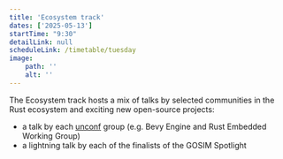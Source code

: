 ```yaml
---
title: 'Ecosystem track'
dates: ['2025-05-13']
startTime: "9:30"
detailLink: null
scheduleLink: /timetable/tuesday
image:
    path: ''
    alt: ''
---
```


The Ecosystem track hosts a mix of talks by selected communities in the Rust ecosystem and exciting new open-source projects:

- a talk by each [unconf](/unconf) group (e.g. Bevy Engine and Rust Embedded Working Group)
- a lightning talk by each of the finalists of the GOSIM Spotlight

